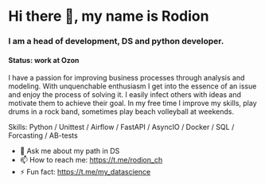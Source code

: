 # Hi there 👋, my name is **Rodion**
### I am a head of development, DS and python developer.

#### Status: **work at Ozon**

I have a passion for improving business processes through analysis and modeling. With unquenchable enthusiasm I get into the essence of an issue and enjoy the process of solving it. I easily infect others with ideas and motivate them to achieve their goal. In my free time I improve my skills, play drums in a rock band, sometimes play beach volleyball at weekends.
 
Skills: Python / Unittest / Airflow / FastAPI / AsyncIO / Docker / SQL / Forcasting / AB-tests


- 💬 Ask me about my path in DS 
- 📫 How to reach me: https://t.me/rodion_ch 
- ⚡ Fun fact: https://t.me/my_datascience 
